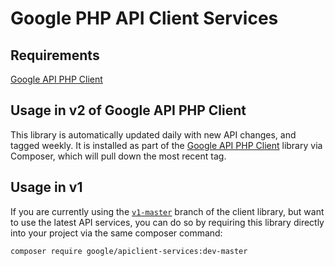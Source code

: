 Google PHP API Client Services
==============================

## Requirements

[Google API PHP Client](https://github.com/googleapis/google-api-php-client/releases)

## Usage in v2 of Google API PHP Client

This library is automatically updated daily with new API changes, and tagged weekly.
It is installed as part of the 
[Google API PHP Client](https://github.com/googleapis/google-api-php-client/releases)
library via Composer, which will pull down the most recent tag.

## Usage in v1

If you are currently using the [`v1-master`](https://github.com/googleapis/google-api-php-client/tree/v1-master)
branch of the client library, but want to use the latest API services, you can
do so by requiring this library directly into your project via the same composer command:

```sh
composer require google/apiclient-services:dev-master
```
